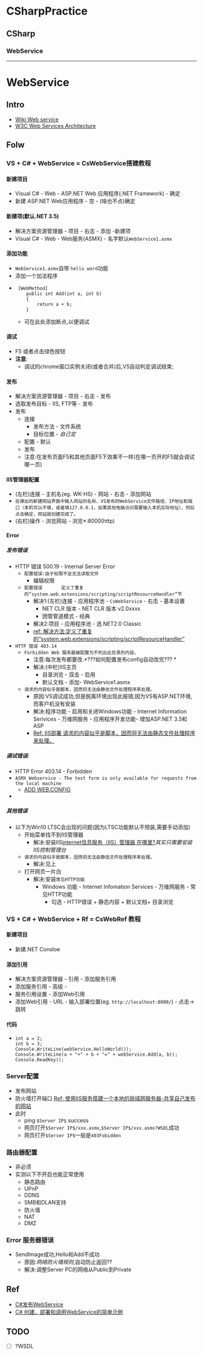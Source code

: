 # CSharpPractice

## CSharp
### WebService
----

# WebService

## Intro
- [Wiki Web service](https://en.wikipedia.org/wiki/Web_service)
- [W3C Web Services Architecture](https://www.w3.org/TR/ws-arch/)
## Folw
### VS + C# + WebService = CsWebService搭建教程
#### 新建项目
- Visual C# - Web - ASP.NET Web 应用程序(.NET Framework) - 确定
- 新建 ASP.NET Web应用程序 - 空 - (啥也不点)确定
#### 新建项(默认.NET 3.5)
- 解决方案资源管理器 - 项目 - 右击 - 添加 -新建项
- Visual C# - Web - Web服务(ASMX) - 名字默认```WebService1.asmx```
#### 添加功能
- ```WebService1.asmx```自带 ```hello word```功能
- 添加一个加法程序
- ```
   [WebMethod]
      public int Add(int a, int b)
      {
          return a + b;
      }
   ```
  - 可在此处添加断点,以便调试
#### 调试
- F5 或者点击绿色按钮
- **注意**:
  - 调试的chrome窗口实例关闭(或者合并)后,VS自动判定调试结束;
#### 发布
- 解决方案资源管理器 - 项目 - 右击 - 发布
- 选取发布目标 - IIS, FTP等 - 发布
- 发布
  -  连接 
     -  发布方法 - 文件系统
     -  目标位置 - *自己定*
  -  配置 - 默认
  -  发布
  -  注意:在发布页面F5和其他页面F5下效果不一样(在哪一页开的F5就会调试哪一页)
#### IIS管理器配置
 -  (左栏)连接 - 主机名(eg. WK-HS) - 网站 - 右击 - 添加网站
 -  ```在弹出的新建网站界面中输入网站的名称、VS发布的WebService文件路径、IP地址和端口（本机可以不填，或者填127.0.0.1，如果其他电脑访问需要输入本机实际地址），然后点击确定，网站就创建完成了。```
 -  (右栏)操作 - 浏览网站 - 浏览*:8000(http)
#### Error
##### 发布错误
- HTTP 错误 500.19 - Internal Server Error
   - ```配置错误:由于权限不足无法读取文件```
     - 编辑权限
   - ```配置错误	   定义了重复的“system.web.extensions/scripting/scriptResourceHandler”节```
     - 解决1:(左栏)连接 - 应用程序池 - ```CsWebService``` - 右击 - 基本设置
       - NET CLR 版本 - NET CLR 版本 v2.0xxxx
       - 团管管道模式 - 经典
     - 解决2:项目 - 应用程序池 - 选.NET2.0 Classic
     - [ref: 解决方法:定义了重复的“system.web.extensions/scripting/scriptResourceHandler”](https://www.mycodes.net/75/6127.htm)
- ```HTTP 错误 403.14``` 
  -  ```Forbidden Web 服务器被配置为不列出此目录的内容。```
     -  注意:每次发布都要改.*???如何配置发布config自动改完??? *
     - 解决:(中栏)IIS主页 
       - 目录浏览 - 双击 - 启用
       - 默认文档 - 添加- WebService1.asmx
  -  ```请求的内容似乎是脚本，因而将无法由静态文件处理程序来处理。```
     -  原因:VS调试成功,但是脱离环境出现此报错;因为VS有ASP.NET环境,而客户机没有安装
     -  解决:程序功能 - 启用和关闭Windows功能 - Internet Information Serivices - 万维网服务 - 应用程序开发功能- 增加ASP.NET 3.5和ASP
     -  [Ref: IIS部署 请求的内容似乎是脚本，因而将无法由静态文件处理程序来处理。](https://www.jianshu.com/p/d174fe955526)
##### 调试错误:
- HTTP Error 403.14 - Forbidden
- ```ASMX Webservice - The test form is only available for requests from the local machine```
  - [ADD WEB.CONFIG](https://stackoverflow.com/questions/16716011/asmx-webservice-the-test-form-is-only-available-for-requests-from-the-local-ma)
- 
##### 其他错误
- 以下为Win10 LTSC会出现的问题(因为LTSC功能默认不预装,需要手动添加)
  - 开始菜单找不到IIS管理器
    - 解决:安装IIS[internet信息服务（IIS）管理器 在哪里?](cnblogs.com/woxihuadabai/p/8006258.html)*其实只需要安装IIS控制管理台*
  - ```请求的内容似乎是脚本，因而将无法由静态文件处理程序来处理。```
    - 解决:见上
  - 打开网页一片白
    - 解决:安装```常见HTTP功能```
      - Windows 功能 - Internet Infomation Services - 万维网服务 - 常见HTTP功能
        - 勾选 - HTTP错误 + 静态内容 + 默认文档+ 目录浏览

### VS + C# + WebService + Rf = CsWebRef 教程
#### 新建项目
- 新建.NET Consloe
#### 添加引用
- 解决方案资源管理器 - 引用 - 添加服务引用
- 添加服务引用 - 高级 - 
- 服务引用设置 - 添加Web引用
- 添加Web引用 - URL - 输入部署位置(eg. ````http://localhost:8000/````) - 点击->跳转
#### 代码
- ```WebRef.WebService1 webService = new WebRef.WebService1();
  int a = 2;
  int b = 3;
  Console.WriteLine(webService.HelloWorld());
  Console.WriteLine(a + "+" + b + "=" + webService.Add(a, b));
  Console.ReadKey();
  ```

### Server配置
- 发布网站
- 防火墙打开端口 [Ref: 使用IIS服务搭建一个本地的局域网服务器-共享自己发布的网站](https://blog.csdn.net/qq_41485414/article/details/82754252)
- 此时
  - ping ```$Server IP$``` success
  - 网页打开```$Server IP$/xxx.asmx```,```$Server IP$/xxx.asmx?WSDL```成功
  - 网页打开```$Server IP$```一般是```403Fobidden```
### 路由器配置
- 非必须
- 实测以下不开启也能正常使用
  - 静态路由
  - UPnP
  - DDNS
  - SMB和DLAN支持
  - 防火墙
  - NAT
  - DMZ
### Error 服务器错误
- SendImage成功,Hello和Add不成功
  - 原因:*网络防火墙规则*,自动防止返回??
  - 解决:调整Server PC的网络从Public到Private
## Ref
- [C#发布WebService](https://blog.csdn.net/han_better/article/details/81368433)
- [C# 创建、部署和调用WebService的简单示例](https://www.cnblogs.com/Brambling/p/6815565.html)
## TODO
- [ ] ?WSDL